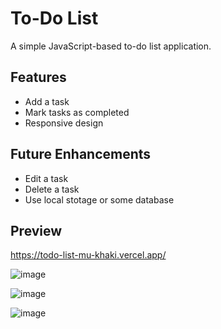 # To-Do List

A simple JavaScript-based to-do list application.

## Features

- Add a task
- Mark tasks as completed
- Responsive design

## Future Enhancements
- Edit a task
- Delete a task
- Use local stotage or some database

## Preview

https://todo-list-mu-khaki.vercel.app/

![image](https://github.com/user-attachments/assets/e34e09b5-6b8b-46c4-84a4-8961f2fbeef7)

![image](https://github.com/user-attachments/assets/07727ff7-9f33-4b48-8fd1-054e6de345f0)

![image](https://github.com/user-attachments/assets/d06372e5-c707-4bc9-b937-551ecc66fb7a)

